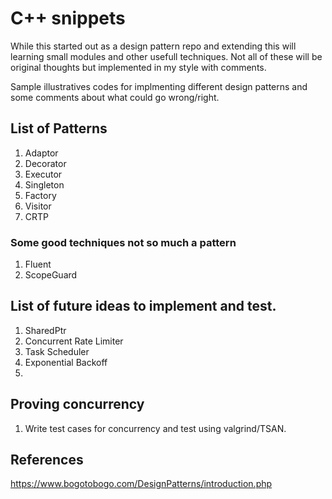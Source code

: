 # C++ snippets
While this started out as a design pattern repo and extending this will learning small modules and other usefull techniques. Not all of these will be original thoughts but implemented in my style with comments.

Sample illustratives codes for implmenting different design patterns and some comments about what could go wrong/right.


## List of Patterns

1. Adaptor
2. Decorator
3. Executor
4. Singleton
5. Factory
6. Visitor
7. CRTP

### Some good techniques not so much a pattern

1. Fluent
2. ScopeGuard


## List of future ideas to implement and test.

1. SharedPtr
2. Concurrent Rate Limiter
3. Task Scheduler
4. Exponential Backoff
5. 


## Proving concurrency

1. Write test cases for concurrency and test using valgrind/TSAN.

## References
https://www.bogotobogo.com/DesignPatterns/introduction.php
